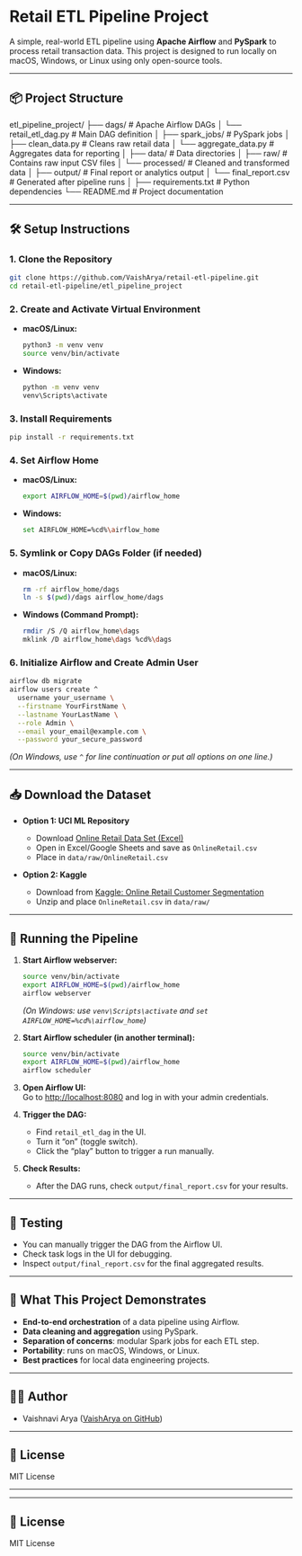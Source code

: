 # Retail ETL Pipeline Project

A simple, real-world ETL pipeline using **Apache Airflow** and **PySpark** to process retail transaction data. This project is designed to run locally on macOS, Windows, or Linux using only open-source tools.

---

## 📦 Project Structure
etl_pipeline_project/
├── dags/                       # Apache Airflow DAGs
│   └── retail_etl_dag.py       # Main DAG definition
│
├── spark_jobs/                # PySpark jobs
│   ├── clean_data.py           # Cleans raw retail data
│   └── aggregate_data.py       # Aggregates data for reporting
│
├── data/                      # Data directories
│   ├── raw/                    # Contains raw input CSV files
│   └── processed/              # Cleaned and transformed data
│
├── output/                    # Final report or analytics output
│   └── final_report.csv        # Generated after pipeline runs
│
├── requirements.txt           # Python dependencies
└── README.md                  # Project documentation


---

## 🛠️ Setup Instructions

### 1. **Clone the Repository**

```sh
git clone https://github.com/VaishArya/retail-etl-pipeline.git
cd retail-etl-pipeline/etl_pipeline_project
```

### 2. **Create and Activate Virtual Environment**

- **macOS/Linux:**
  ```sh
  python3 -m venv venv
  source venv/bin/activate
  ```
- **Windows:**
  ```sh
  python -m venv venv
  venv\Scripts\activate
  ```

### 3. **Install Requirements**

```sh
pip install -r requirements.txt
```

### 4. **Set Airflow Home**

- **macOS/Linux:**
  ```sh
  export AIRFLOW_HOME=$(pwd)/airflow_home
  ```
- **Windows:**
  ```sh
  set AIRFLOW_HOME=%cd%\airflow_home
  ```

### 5. **Symlink or Copy DAGs Folder (if needed)**

- **macOS/Linux:**
  ```sh
  rm -rf airflow_home/dags
  ln -s $(pwd)/dags airflow_home/dags
  ```
- **Windows (Command Prompt):**
  ```sh
  rmdir /S /Q airflow_home\dags
  mklink /D airflow_home\dags %cd%\dags
  ```

### 6. **Initialize Airflow and Create Admin User**

```sh
airflow db migrate
airflow users create ^
  username your_username \
  --firstname YourFirstName \
  --lastname YourLastName \
  --role Admin \
  --email your_email@example.com \
  --password your_secure_password
```
*(On Windows, use `^` for line continuation or put all options on one line.)*

---

## 📥 Download the Dataset

- **Option 1: UCI ML Repository**
  - Download [Online Retail Data Set (Excel)](https://archive.ics.uci.edu/ml/machine-learning-databases/00352/Online%20Retail.xlsx)
  - Open in Excel/Google Sheets and save as `OnlineRetail.csv`
  - Place in `data/raw/OnlineRetail.csv`

- **Option 2: Kaggle**
  - Download from [Kaggle: Online Retail Customer Segmentation](https://www.kaggle.com/datasets/hellbuoy/online-retail-customer-segmentation)
  - Unzip and place `OnlineRetail.csv` in `data/raw/`

---

## 🚦 Running the Pipeline

1. **Start Airflow webserver:**
   ```sh
   source venv/bin/activate
   export AIRFLOW_HOME=$(pwd)/airflow_home
   airflow webserver
   ```
   *(On Windows: use `venv\Scripts\activate` and `set AIRFLOW_HOME=%cd%\airflow_home`)*

2. **Start Airflow scheduler (in another terminal):**
   ```sh
   source venv/bin/activate
   export AIRFLOW_HOME=$(pwd)/airflow_home
   airflow scheduler
   ```

3. **Open Airflow UI:**  
   Go to [http://localhost:8080](http://localhost:8080) and log in with your admin credentials.

4. **Trigger the DAG:**  
   - Find `retail_etl_dag` in the UI.
   - Turn it “on” (toggle switch).
   - Click the “play” button to trigger a run manually.

5. **Check Results:**  
   - After the DAG runs, check `output/final_report.csv` for your results.

---

## 🧪 Testing

- You can manually trigger the DAG from the Airflow UI.
- Check task logs in the UI for debugging.
- Inspect `output/final_report.csv` for the final aggregated results.

---

## 📝 What This Project Demonstrates

- **End-to-end orchestration** of a data pipeline using Airflow.
- **Data cleaning and aggregation** using PySpark.
- **Separation of concerns**: modular Spark jobs for each ETL step.
- **Portability**: runs on macOS, Windows, or Linux.
- **Best practices** for local data engineering projects.

---

## 🙋‍♂️ Author

- Vaishnavi Arya ([VaishArya on GitHub](https://github.com/VaishArya))

---

## 📄 License

MIT License



---


---

## 📄 License

MIT License
